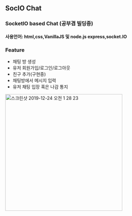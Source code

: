 ## SocIO Chat
### SocketIO based Chat (공부겸 빌딩중)
#### 사용언어: html,css,VanillaJS 및 node.js express,socket.IO 
### Feature
<ul>
    <li>채팅 방 생성</li>
    <li>유저 회원가입/로그인/로그아웃</li>
    <li>친구 추가(구현중)</li>
    <li>채팅방에서 메시지 입력</li>
    <li>유저 채팅 입장 혹은 나감 통지</li>
</ul>
<img width="370" alt="스크린샷 2019-12-24 오전 1 28 23" src="https://user-images.githubusercontent.com/30601503/71368996-c8d2f700-25ec-11ea-9e43-a66f39721af4.png">